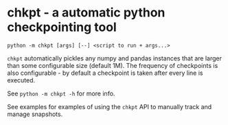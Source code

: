 # chkpt - a automatic python checkpointing tool

```
python -m chkpt [args] [--] <script to run + args...>
```

`chkpt` automatically pickles any numpy and pandas instances that are larger
than some configurable size (default 1M). The frequency of checkpoints is also
configurable - by default a checkpoint is taken after every line is executed.

See `python -m chkpt -h` for more info.

See examples for examples of using the `chkpt` API to manually track and manage
snapshots.
